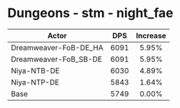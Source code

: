 # Dungeons - stm - night_fae
| Actor | DPS | Increase |
|---|:---:|:---:|
|Dreamweaver-FoB-DE_HA|6091|5.95%|
|Dreamweaver-FoB_SB-DE|6091|5.95%|
|Niya-NTB-DE|6030|4.89%|
|Niya-NTP-DE|5843|1.64%|
|Base|5749|0.00%|
